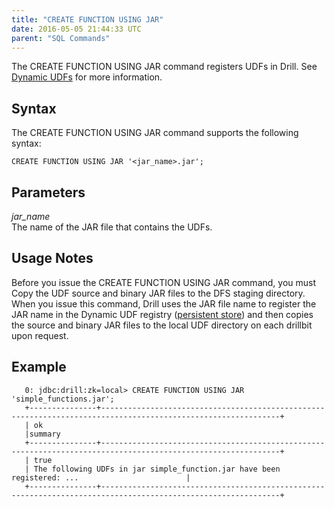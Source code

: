 ```yaml
---
title: "CREATE FUNCTION USING JAR"
date: 2016-05-05 21:44:33 UTC
parent: "SQL Commands"
---
```

The CREATE FUNCTION USING JAR command registers UDFs in Drill. See [Dynamic UDFs]({{site.baseurl}}/docs/dynamic-udfs/) for more information.   

## Syntax

The CREATE FUNCTION USING JAR command supports the following syntax:

    CREATE FUNCTION USING JAR '<jar_name>.jar';

## Parameters
*jar_name*  
The name of the JAR file that contains the UDFs.

## Usage Notes  
Before you issue the CREATE FUNCTION USING JAR command, you must Copy the UDF source and binary JAR files to the DFS staging directory. When you issue this command, Drill uses the JAR file name to register the JAR name in the Dynamic UDF registry ([persistent store]({{site.baseurl}}/docs/persistent-configuration-storage/)) and then copies the source and binary JAR files to the local UDF directory on each drillbit upon request. 

## Example  
       0: jdbc:drill:zk=local> CREATE FUNCTION USING JAR 'simple_functions.jar';  
       +---------------+--------------------------------------------------------------------------------------------------------------+
       | ok   	
       |summary
       +---------------+--------------------------------------------------------------------------------------------------------------+
       | true
       | The following UDFs in jar simple_function.jar have been registered: ...                        |
       +---------------+--------------------------------------------------------------------------------------------------------------+          